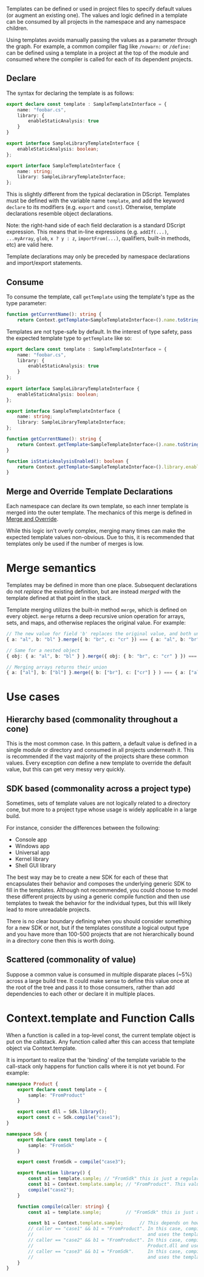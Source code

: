 Templates can be defined or used in project files to specify default values (or augment an existing one). The values and logic defined in a template can be consumed by all projects in the namespace and any namespace children.

Using templates avoids manually passing the values as a parameter through the graph. For example, a common compiler flag like `/nowarn:` or `/define:` can be defined using a template in a project at the top of the module and consumed where the compiler is called for each of its dependent projects.

## Declare
The syntax for declaring the template is as follows:

```ts
export declare const template : SampleTemplateInterface = {
    name: "foobar.cs",
    library: {
        enableStaticAnalysis: true
    }
}

export interface SampleLibraryTemplateInterface {
    enableStaticAnalysis: boolean;
};

export interface SampleTemplateInterface {
    name: string;
    library: SampleLibraryTemplateInterface;
};
```

This is slightly different from the typical declaration in DScript. Templates must be defined with the variable name `template`, and add the keyword `declare` to its modifiers (e.g. `export` and `const`). Otherwise, template declarations resemble object declarations.

Note: the right-hand side of each field declaration is a standard DScript expression. This means that in-line expressions (e.g. `addIf(...)`, `...myArray`, `glob`, `x ? y : z`, `importFrom(...)`, qualifiers, built-in methods, etc) are valid here.

Template declarations may only be preceded by namespace declarations and import/export statements.

## Consume
To consume the template, call `getTemplate` using the template's type as the type parameter:
```ts
function getCurrentName(): string {
    return Context.getTemplate<SampleTemplateInterface>().name.toString();
```

Templates are not type-safe by default. In the interest of type safety, pass the expected template type to `getTemplate` like so:
```ts
export declare const template : SampleTemplateInterface = {
    name: "foobar.cs",
    library: {
        enableStaticAnalysis: true
    }
};
    
export interface SampleLibraryTemplateInterface {
    enableStaticAnalysis: boolean;
};

export interface SampleTemplateInterface {
    name: string;
    library: SampleLibraryTemplateInterface;
};

function getCurrentName(): string {
    return Context.getTemplate<SampleTemplateInterface>().name.toString();
}

function isStaticAnalysisEnabled(): boolean {
    return Context.getTemplate<SampleTemplateInterface>().library.enableStaticAnalysis;
}
```

## Merge and Override Template Declarations

Each namespace can declare its own template, so each inner template is merged into the outer template. The mechanics of this merge is defined in [Merge and Override](./Merge-and-override.md).

While this logic isn't overly complex, merging many times can make the expected template values non-obvious. Due to this, it is recommended that templates only be used if the number of merges is low.

# Merge semantics

Templates may be defined in more than one place. Subsequent declarations do not _replace_ the existing definition, but are instead _merged_ with the template defined at that point in the stack.

Template merging utilizes the built-in method `merge`, which is defined on every object. `merge` returns a deep recursive union operation for arrays, sets, and maps, and otherwise replaces the original value. For example:

```ts
// The new value for field 'b' replaces the original value, and both unique fields 'a' and 'c' persist
{ a: "al", b: "bl" }.merge({ b: "br", c: "cr" }) === { a: "al", b: "br", c: "cr" }

// Same for a nested object
{ obj: { a: "al", b: "bl" } }.merge({ obj: { b: "br", c: "cr" } }) === { obj: { a: "al", b: "br", c: "cr" } }

// Merging arrays returns their union
{ a: ["al"], b: ["bl"] }.merge({ b: ["br"], c: ["cr"] } ) === { a: ["al"], b: ["bl", "br"], c: ["cr"] }
```

# Use cases

## Hierarchy based (commonality throughout a cone)
This is the most common case. In this pattern, a default value is defined in a single module or directory and consumed in all projects underneath it. This is recommended if the vast majority of the projects share these common values. Every exception _can_ define a new template to override the default value, but this can get very messy very quickly.


## SDK based (commonality across a project type)
Sometimes, sets of template values are not logically related to a directory cone, but more to a project type whose usage is widely applicable in a large build.

For instance, consider the differences between the following:

- Console app
- Windows app
- Universal app
- Kernel library
- Shell GUI library

The best way may be to create a new SDK for each of these that encapsulates their behavior and composes the underlying generic SDK to fill in the templates. Although not recommended, you could choose to model these different projects by using a generic compile function and then use templates to tweak the behavior for the individual types, but this will likely lead to more unreadable projects.

There is no clear boundary defining when you should consider something for a new SDK or not, but if the templates constitute a logical output type and you have more than 100-500 projects that are not hierarchically bound in a directory cone then this is worth doing.


## Scattered (commonality of value)
Suppose a common value is consumed in multiple disparate places (~5%) across a large build tree. It could make sense to define this value once at the root of the tree and pass it to those consumers, rather than add dependencies to each other or declare it in multiple places.


# Context.template and Function Calls
When a function is called in a top-level const, the current template object is put on the callstack. Any function called after this can access that template object via Context.template.

It is important to realize that the 'binding' of the template variable to the call-stack only happens for function calls where it is not yet bound. For example:

```ts
namespace Product {
    export declare const template = {
        sample: "FromProduct"
    }

    export const dll = Sdk.library();
    export const c = Sdk.compile("case1");
}

namespace Sdk {
    export declare const template = {
        sample: "FromSdk"
    }

    export const fromSdk = compile("case3");

    export function library() {
        const a1 = template.sample; // "FromSdk" this is just a regular bound value
        const b1 = Context.template.sample; // "FromProduct". This value was bound when the library function was called.
        compile("case2");
    }

    function compile(caller: string) {
        const a1 = template.sample;         // "FromSdk" this is just a regular bound value

        const b1 = Context.template.sample;      // This depends on how 'compile' is called:
        // caller == "case1" && b1 = "FromProduct". In this case, compile is called directly from top-level value Product.c
        //                                          and uses the template declared in Product (which has "FromProduct")
        // caller == "case2" && b1 = "FromProduct". In this case, compile is called from Sdk.library() which was called by 
        //                                          Product.dll and uses the template declared in Product (which has "FromProduct")
        // caller == "case3" && b1 = "FromSdk".     In this case, compile is called directly from top-level value Sdk.fromSdk
        //                                          and uses the template declared in Sdk (which has "FromSdk")
    }
}
```